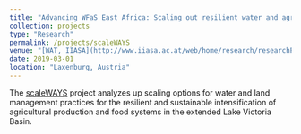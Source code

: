 ```yaml
---
title: "Advancing WFaS East Africa: Scaling out resilient water and agricultural systems (scaleWAYS)"
collection: projects
type: "Research"
permalink: /projects/scaleWAYS
venue: "[WAT, IIASA](http://www.iiasa.ac.at/web/home/research/researchPrograms/water/waterhome.html)"
date: 2019-03-01
location: "Laxenburg, Austria"
---
```


The [scaleWAYS](http://www.iiasa.ac.at/web/home/research/researchPrograms/water/WFaS_East_Africa.html) project analyzes up scaling options for water and land management practices for the resilient and sustainable intensification of agricultural production and food systems in the extended Lake Victoria Basin.
